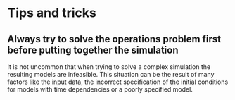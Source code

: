 # Tips and tricks

## Always try to solve the operations problem first before putting together the simulation

It is not uncommon that when trying to solve a complex simulation the resulting models are
infeasible. This situation can be the result of many factors like the input data, the incorrect
specification of the initial conditions for models with time dependencies or a poorly specified model.

